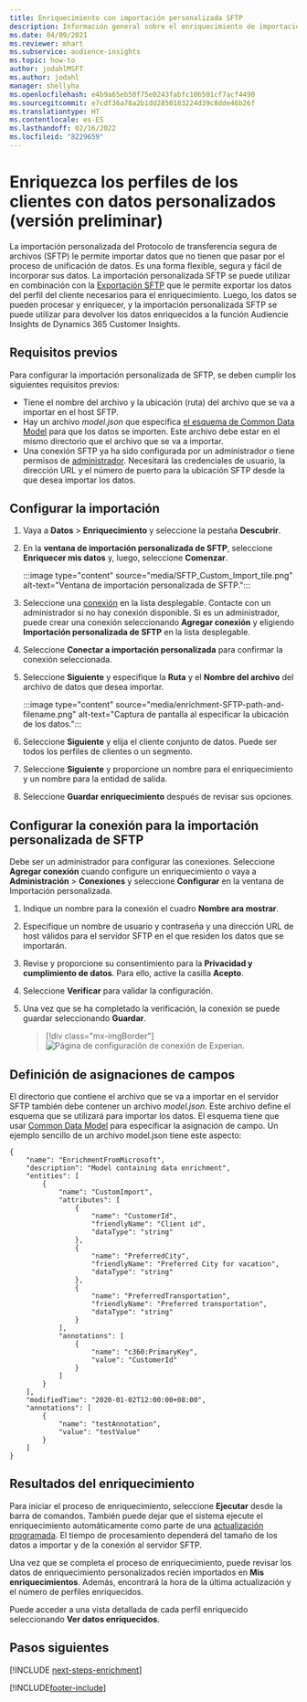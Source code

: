 ```yaml
---
title: Enriquecimiento con importación personalizada SFTP
description: Información general sobre el enriquecimiento de importación personalizada SFTP.
ms.date: 04/09/2021
ms.reviewer: mhart
ms.subservice: audience-insights
ms.topic: how-to
author: jodahlMSFT
ms.author: jodahl
manager: shellyha
ms.openlocfilehash: e4b9a65eb50f75e0243fabfc10b501cf7acf4490
ms.sourcegitcommit: e7cdf36a78a2b1dd2850183224d39c8dde46b26f
ms.translationtype: HT
ms.contentlocale: es-ES
ms.lasthandoff: 02/16/2022
ms.locfileid: "8229659"
---
```

# <a name="enrich-customer-profiles-with-custom-data-preview"></a>Enriquezca los perfiles de los clientes con datos personalizados (versión preliminar)

La importación personalizada del Protocolo de transferencia segura de archivos (SFTP) le permite importar datos que no tienen que pasar por el proceso de unificación de datos. Es una forma flexible, segura y fácil de incorporar sus datos. La importación personalizada SFTP se puede utilizar en combinación con la [Exportación SFTP](export-sftp.md) que le permite exportar los datos del perfil del cliente necesarios para el enriquecimiento. Luego, los datos se pueden procesar y enriquecer, y la importación personalizada SFTP se puede utilizar para devolver los datos enriquecidos a la función Audiencie Insights de Dynamics 365 Customer Insights.

## <a name="prerequisites"></a>Requisitos previos

Para configurar la importación personalizada de SFTP, se deben cumplir los siguientes requisitos previos:

- Tiene el nombre del archivo y la ubicación (ruta) del archivo que se va a importar en el host SFTP.
- Hay un archivo *model.json* que especifica [el esquema de Common Data Model](/common-data-model/) para que los datos se importen. Este archivo debe estar en el mismo directorio que el archivo que se va a importar.
- Una conexión SFTP ya ha sido configurada por un administrador *o* tiene permisos de [administrador](permissions.md#administrator). Necesitará las credenciales de usuario, la dirección URL y el número de puerto para la ubicación SFTP desde la que desea importar los datos.


## <a name="configure-the-import"></a>Configurar la importación

1. Vaya a **Datos** > **Enriquecimiento** y seleccione la pestaña **Descubrir**.

1. En la **ventana de importación personalizada de SFTP**, seleccione **Enriquecer mis datos** y, luego, seleccione **Comenzar**.

   :::image type="content" source="media/SFTP_Custom_Import_tile.png" alt-text="Ventana de importación personalizada de SFTP.":::

1. Seleccione una [conexión](connections.md) en la lista desplegable. Contacte con un administrador si no hay conexión disponible. Si es un administrador, puede crear una conexión seleccionando **Agregar conexión** y eligiendo **Importación personalizada de SFTP** en la lista desplegable.

1. Seleccione **Conectar a importación personalizada** para confirmar la conexión seleccionada.

1.  Seleccione **Siguiente** y especifique la **Ruta** y el **Nombre del archivo** del archivo de datos que desea importar.

    :::image type="content" source="media/enrichment-SFTP-path-and-filename.png" alt-text="Captura de pantalla al especificar la ubicación de los datos.":::

1. Seleccione **Siguiente** y elija el cliente conjunto de datos. Puede ser todos los perfiles de clientes o un segmento.

1. Seleccione **Siguiente** y proporcione un nombre para el enriquecimiento y un nombre para la entidad de salida. 

1. Seleccione **Guardar enriquecimiento** después de revisar sus opciones.

## <a name="configure-the-connection-for-sftp-custom-import"></a>Configurar la conexión para la importación personalizada de SFTP 

Debe ser un administrador para configurar las conexiones. Seleccione **Agregar conexión** cuando configure un enriquecimiento *o* vaya a **Administración** > **Conexiones** y seleccione **Configurar** en la ventana de Importación personalizada.

1. Indique un nombre para la conexión el cuadro **Nombre ara mostrar**.

1. Especifique un nombre de usuario y contraseña y una dirección URL de host válidos para el servidor SFTP en el que residen los datos que se importarán.

1. Revise y proporcione su consentimiento para la **Privacidad y cumplimiento de datos**. Para ello, active la casilla **Acepto**.

1. Seleccione **Verificar** para validar la configuración.

1. Una vez que se ha completado la verificación, la conexión se puede guardar seleccionando **Guardar**.

   > [!div class="mx-imgBorder"]
   > ![Página de configuración de conexión de Experian.](media/enrichment-SFTP-connection.png "Página de configuración de conexión de Experian")


## <a name="defining-field-mappings"></a>Definición de asignaciones de campos 

El directorio que contiene el archivo que se va a importar en el servidor SFTP también debe contener un archivo *model.json*. Este archivo define el esquema que se utilizará para importar los datos. El esquema tiene que usar [Common Data Model](/common-data-model/) para especificar la asignación de campo. Un ejemplo sencillo de un archivo model.json tiene este aspecto:

```
{
    "name": "EnrichmentFromMicrosoft",
    "description": "Model containing data enrichment",
    "entities": [
        {
            "name": "CustomImport",
            "attributes": [
                {
                    "name": "CustomerId",
                    "friendlyName": "Client id",
                    "dataType": "string"
                },
                {
                    "name": "PreferredCity",
                    "friendlyName": "Preferred City for vacation",
                    "dataType": "string"
                },
                {
                    "name": "PreferredTransportation",
                    "friendlyName": "Preferred transportation",
                    "dataType": "string"
                }
            ],
            "annotations": [
                {
                    "name": "c360:PrimaryKey",
                    "value": "CustomerId"
                }
            ]
        }
    ],
    "modifiedTime": "2020-01-02T12:00:00+08:00",
    "annotations": [
        {
            "name": "testAnnotation",
            "value": "testValue"
        }
    ]
}
```

## <a name="enrichment-results"></a>Resultados del enriquecimiento

Para iniciar el proceso de enriquecimiento, seleccione **Ejecutar** desde la barra de comandos. También puede dejar que el sistema ejecute el enriquecimiento automáticamente como parte de una [actualización programada](system.md#schedule-tab). El tiempo de procesamiento dependerá del tamaño de los datos a importar y de la conexión al servidor SFTP.

Una vez que se completa el proceso de enriquecimiento, puede revisar los datos de enriquecimiento personalizados recién importados en **Mis enriquecimientos**. Además, encontrará la hora de la última actualización y el número de perfiles enriquecidos.

Puede acceder a una vista detallada de cada perfil enriquecido seleccionando **Ver datos enriquecidos**.

## <a name="next-steps"></a>Pasos siguientes

[!INCLUDE [next-steps-enrichment](../includes/next-steps-enrichment.md)]

[!INCLUDE[footer-include](../includes/footer-banner.md)]
